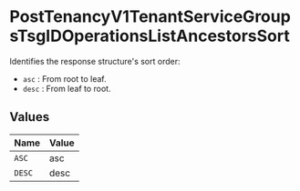 # PostTenancyV1TenantServiceGroupsTsgIDOperationsListAncestorsSort

Identifies the response structure's sort order:

* `asc` : From root to leaf.
* `desc` : From leaf to root.



## Values

| Name   | Value  |
| ------ | ------ |
| `ASC`  | asc    |
| `DESC` | desc   |